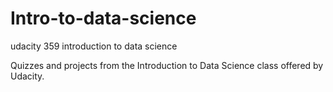 Intro-to-data-science
=====================

udacity 359 introduction to data science

Quizzes and projects from the Introduction to Data Science class offered by Udacity.
